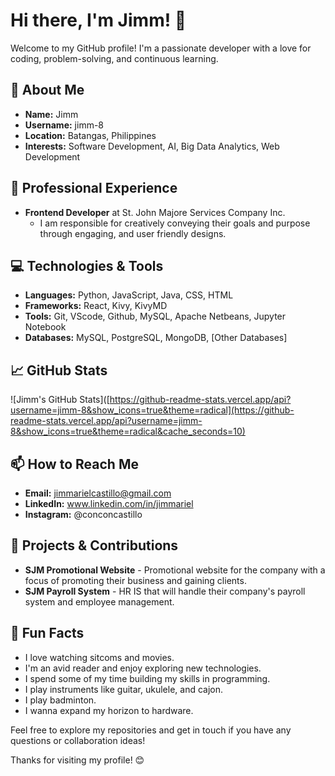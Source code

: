 # Hi there, I'm Jimm! 👋

Welcome to my GitHub profile! I'm a passionate developer with a love for coding, problem-solving, and continuous learning. 

## 🚀 About Me

- **Name:** Jimm
- **Username:** jimm-8
- **Location:** Batangas, Philippines
- **Interests:** Software Development, AI, Big Data Analytics, Web Development

 ## 💼 Professional Experience

- **Frontend Developer** at St. John Majore Services Company Inc.
  - I am responsible for creatively conveying their goals and purpose through engaging, and user friendly designs.
<!--- **Past Experience:**
  - **[Previous Job Title]** at [Previous Company]
    - Brief description of your role and responsibilities. -->

## 💻 Technologies & Tools

- **Languages:** Python, JavaScript, Java, CSS, HTML
- **Frameworks:** React, Kivy, KivyMD
- **Tools:** Git, VScode, Github, MySQL, Apache Netbeans, Jupyter Notebook
- **Databases:** MySQL, PostgreSQL, MongoDB, [Other Databases]

## 📈 GitHub Stats

![Jimm's GitHub Stats]([https://github-readme-stats.vercel.app/api?username=jimm-8&show_icons=true&theme=radical](https://github-readme-stats.vercel.app/api?username=jimm-8&show_icons=true&theme=radical&cache_seconds=10)

## 📫 How to Reach Me

- **Email:** jimmarielcastillo@gmail.com
- **LinkedIn:** www.linkedin.com/in/jimmariel
- **Instagram:** @conconcastillo

## 🌱 Projects & Contributions

- **SJM Promotional Website** - Promotional website for the company with a focus of promoting their business and gaining clients.
- **SJM Payroll System** - HR IS that will handle their company's payroll system and employee management.
<!-- - **Open Source Contributions:**
  - **[Contribution Name]** - Brief description of the contribution. -->

## 🌟 Fun Facts

- I love watching sitcoms and movies.
- I'm an avid reader and enjoy exploring new technologies.
- I spend some of my time building my skills in programming.
- I play instruments like guitar, ukulele, and cajon.
- I play badminton.
- I wanna expand my horizon to hardware.

Feel free to explore my repositories and get in touch if you have any questions or collaboration ideas!

Thanks for visiting my profile! 😊

